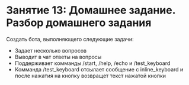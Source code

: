 # Занятие 13: Домашнее задание. Разбор домашнего задания

Создать бота, выполняющего следующие задачи:
- Задает несколько вопросов
- Выводит в чат ответы на вопросы 
- Поддерживает комманды /start, /help, /echo и /test_keyboard
- Комманда /test_keyboard отсылает сообщение с inline_keyboard и после нажатия на кнопку возвращет текст нажатой кнопки